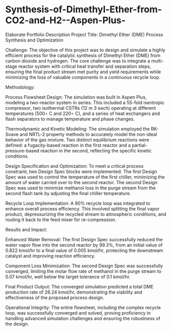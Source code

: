 # Synthesis-of-Dimethyl-Ether-from-CO2-and-H2--Aspen-Plus-

Elaborate Portfolio Description
Project Title: Dimethyl Ether (DME) Process Synthesis and Optimization

Challenge: The objective of this project was to design and simulate a highly efficient process for the catalytic synthesis of Dimethyl Ether (DME) from carbon dioxide and hydrogen. The core challenge was to integrate a multi-stage reactor system with critical heat transfer and separation steps, ensuring the final product stream met purity and yield requirements while minimizing the loss of valuable components in a continuous recycle loop.

Methodology:

Process Flowsheet Design: The simulation was built in Aspen Plus, modeling a two-reactor system in series. This included a 55-fold isentropic compressor, two isothermal CSTRs (12 m 
3
  each) operating at different temperatures (500∘ C and 220∘ C), and a series of heat exchangers and flash separators to manage temperature and phase changes.

Thermodynamic and Kinetic Modeling: The simulation employed the RK-Soave and NRTL-2 property methods to accurately model the non-ideal behavior of the gas mixture. Two distinct equilibrium reactions were defined: a fugacity-based reaction in the first reactor and a partial-pressure-based reaction in the second, reflecting the specific kinetic conditions.

Design Specification and Optimization: To meet a critical process constraint, two Design Spec blocks were implemented. The first Design Spec was used to control the temperature of the first chiller, minimizing the amount of water carried over to the second reactor. The second Design Spec was used to minimize methanol loss in the purge stream from the second flash tank by adjusting the final chiller temperature.

Recycle Loop Implementation: A 90% recycle loop was integrated to enhance overall process efficiency. This involved splitting the final vapor product, depressurizing the recycled stream to atmospheric conditions, and routing it back to the feed mixer for re-compression.

Results and Impact:

Enhanced Water Removal: The first Design Spec successfully reduced the water vapor flow into the second reactor by 99.3%, from an initial value of 0.822 kmol/hr to a final value of 0.005 kmol/hr, protecting the downstream catalyst and improving reaction efficiency.

Component Loss Minimization: The second Design Spec was successfully converged, limiting the molar flow rate of methanol in the purge stream to 0.07 kmol/hr, well below the target tolerance of 0.1 kmol/hr.

Final Product Output: The converged simulation predicted a total DME production rate of 26.24 kmol/hr, demonstrating the viability and effectiveness of the proposed process design.

Operational Integrity: The entire flowsheet, including the complex recycle loop, was successfully converged and solved, proving proficiency in handling advanced simulation challenges and ensuring the robustness of the design.

